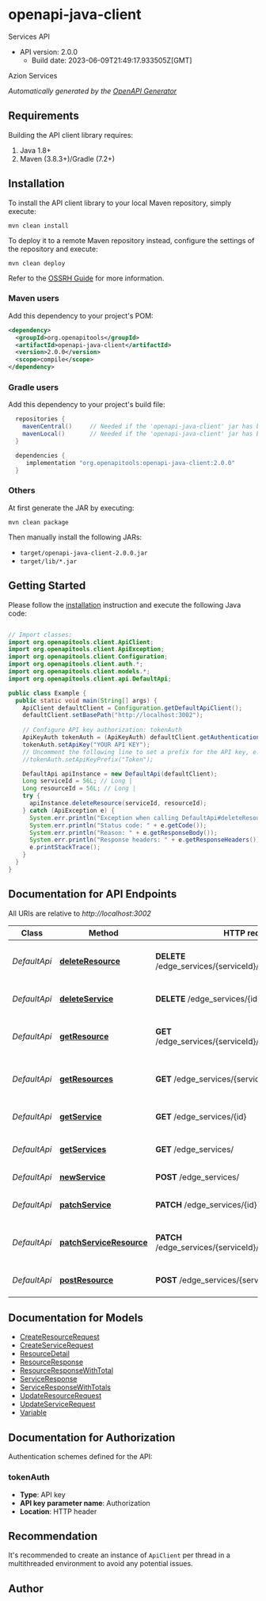 # openapi-java-client

Services API
- API version: 2.0.0
  - Build date: 2023-06-09T21:49:17.933505Z[GMT]

Azion Services


*Automatically generated by the [OpenAPI Generator](https://openapi-generator.tech)*


## Requirements

Building the API client library requires:
1. Java 1.8+
2. Maven (3.8.3+)/Gradle (7.2+)

## Installation

To install the API client library to your local Maven repository, simply execute:

```shell
mvn clean install
```

To deploy it to a remote Maven repository instead, configure the settings of the repository and execute:

```shell
mvn clean deploy
```

Refer to the [OSSRH Guide](http://central.sonatype.org/pages/ossrh-guide.html) for more information.

### Maven users

Add this dependency to your project's POM:

```xml
<dependency>
  <groupId>org.openapitools</groupId>
  <artifactId>openapi-java-client</artifactId>
  <version>2.0.0</version>
  <scope>compile</scope>
</dependency>
```

### Gradle users

Add this dependency to your project's build file:

```groovy
  repositories {
    mavenCentral()     // Needed if the 'openapi-java-client' jar has been published to maven central.
    mavenLocal()       // Needed if the 'openapi-java-client' jar has been published to the local maven repo.
  }

  dependencies {
     implementation "org.openapitools:openapi-java-client:2.0.0"
  }
```

### Others

At first generate the JAR by executing:

```shell
mvn clean package
```

Then manually install the following JARs:

* `target/openapi-java-client-2.0.0.jar`
* `target/lib/*.jar`

## Getting Started

Please follow the [installation](#installation) instruction and execute the following Java code:

```java

// Import classes:
import org.openapitools.client.ApiClient;
import org.openapitools.client.ApiException;
import org.openapitools.client.Configuration;
import org.openapitools.client.auth.*;
import org.openapitools.client.models.*;
import org.openapitools.client.api.DefaultApi;

public class Example {
  public static void main(String[] args) {
    ApiClient defaultClient = Configuration.getDefaultApiClient();
    defaultClient.setBasePath("http://localhost:3002");
    
    // Configure API key authorization: tokenAuth
    ApiKeyAuth tokenAuth = (ApiKeyAuth) defaultClient.getAuthentication("tokenAuth");
    tokenAuth.setApiKey("YOUR API KEY");
    // Uncomment the following line to set a prefix for the API key, e.g. "Token" (defaults to null)
    //tokenAuth.setApiKeyPrefix("Token");

    DefaultApi apiInstance = new DefaultApi(defaultClient);
    Long serviceId = 56L; // Long | 
    Long resourceId = 56L; // Long | 
    try {
      apiInstance.deleteResource(serviceId, resourceId);
    } catch (ApiException e) {
      System.err.println("Exception when calling DefaultApi#deleteResource");
      System.err.println("Status code: " + e.getCode());
      System.err.println("Reason: " + e.getResponseBody());
      System.err.println("Response headers: " + e.getResponseHeaders());
      e.printStackTrace();
    }
  }
}

```

## Documentation for API Endpoints

All URIs are relative to *http://localhost:3002*

Class | Method | HTTP request | Description
------------ | ------------- | ------------- | -------------
*DefaultApi* | [**deleteResource**](docs/DefaultApi.md#deleteResource) | **DELETE** /edge_services/{serviceId}/resources/{resourceId} | Delete Service Resource by ID
*DefaultApi* | [**deleteService**](docs/DefaultApi.md#deleteService) | **DELETE** /edge_services/{id} | Delete Service by ID
*DefaultApi* | [**getResource**](docs/DefaultApi.md#getResource) | **GET** /edge_services/{serviceId}/resources/{resourceId} | Return Service Resource by ID
*DefaultApi* | [**getResources**](docs/DefaultApi.md#getResources) | **GET** /edge_services/{serviceId}/resources | Return Service Resources by page
*DefaultApi* | [**getService**](docs/DefaultApi.md#getService) | **GET** /edge_services/{id} | Return Service by ID
*DefaultApi* | [**getServices**](docs/DefaultApi.md#getServices) | **GET** /edge_services/ | Return Services by page
*DefaultApi* | [**newService**](docs/DefaultApi.md#newService) | **POST** /edge_services/ | Create Service
*DefaultApi* | [**patchService**](docs/DefaultApi.md#patchService) | **PATCH** /edge_services/{id} | Update Service by ID
*DefaultApi* | [**patchServiceResource**](docs/DefaultApi.md#patchServiceResource) | **PATCH** /edge_services/{serviceId}/resources/{resourceId} | Update Service Resource by ID
*DefaultApi* | [**postResource**](docs/DefaultApi.md#postResource) | **POST** /edge_services/{serviceId}/resources | Create Service Resource


## Documentation for Models

 - [CreateResourceRequest](docs/CreateResourceRequest.md)
 - [CreateServiceRequest](docs/CreateServiceRequest.md)
 - [ResourceDetail](docs/ResourceDetail.md)
 - [ResourceResponse](docs/ResourceResponse.md)
 - [ResourceResponseWithTotal](docs/ResourceResponseWithTotal.md)
 - [ServiceResponse](docs/ServiceResponse.md)
 - [ServiceResponseWithTotals](docs/ServiceResponseWithTotals.md)
 - [UpdateResourceRequest](docs/UpdateResourceRequest.md)
 - [UpdateServiceRequest](docs/UpdateServiceRequest.md)
 - [Variable](docs/Variable.md)


<a id="documentation-for-authorization"></a>
## Documentation for Authorization


Authentication schemes defined for the API:
<a id="tokenAuth"></a>
### tokenAuth

- **Type**: API key
- **API key parameter name**: Authorization
- **Location**: HTTP header


## Recommendation

It's recommended to create an instance of `ApiClient` per thread in a multithreaded environment to avoid any potential issues.

## Author



